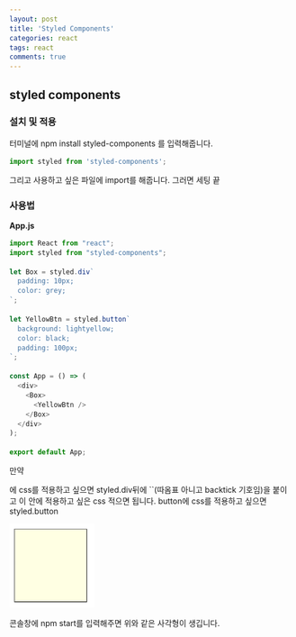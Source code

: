 ```yaml
---
layout: post
title: 'Styled Components'
categories: react
tags: react
comments: true
---
```



## styled components

### 설치 및 적용

터미널에 npm install styled-components 를 입력해줍니다.

~~~javascript
import styled from 'styled-components';
~~~
그리고 사용하고 싶은 파일에 import를 해줍니다.
그러면 세팅 끝 


### 사용법
**App.js**
~~~javascript
import React from "react";
import styled from "styled-components";

let Box = styled.div`
  padding: 10px;
  color: grey;
`;

let YellowBtn = styled.button`
  background: lightyellow;
  color: black;
  padding: 100px;
`;

const App = () => (
  <div>
    <Box>
      <YellowBtn />
    </Box>
  </div>
);

export default App;
~~~
만약 <div>에 css를 적용하고 싶으면 styled.div뒤에 ``(따옴표 아니고 backtick 기호임)을 붙이고 이 안에 적용하고 싶은 css 적으면 됩니다. button에 css를 적용하고 싶으면 styled.button 

<img src = "../../image/styled-components 1.png" width = "30%"/>

콘솔창에 npm start를 입력해주면 위와 같은 사각형이 생깁니다.